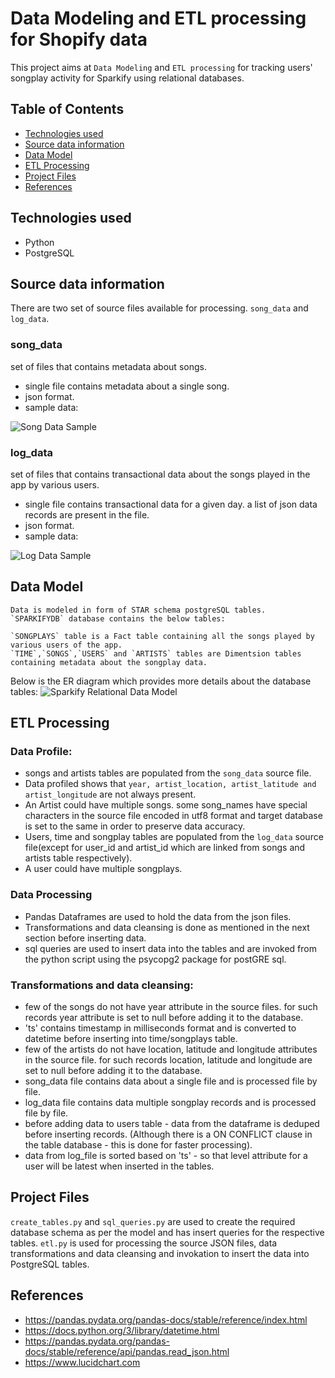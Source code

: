 # Data Modeling and ETL processing for Shopify data

This project aims at `Data Modeling` and `ETL processing` for tracking users' songplay activity for Sparkify using relational databases.

## Table of Contents

- [Technologies used](#Technologies-used)
- [Source data information](#Source-data-information)
- [Data Model](#Data-Model)
- [ETL Processing](#ETL-Processing)
- [Project Files](#Project-Files)
- [References](#References)

## Technologies used

- Python
- PostgreSQL

## Source data information

There are two set of source files available for processing. `song_data` and `log_data`.

### song_data
set of files that contains metadata about songs.
- single file contains metadata about a single song.
- json format.
- sample data:

![Song Data Sample](https://www.lucidchart.com/publicSegments/view/edf0ddcc-868e-42a5-8942-bfad22f20fc0/image.png)


### log_data
set of files that contains transactional data about the songs played in the app by various users.
- single file contains transactional data for a given day. a list of json data records are present in the file.
- json format.
- sample data:

![Log Data Sample](https://www.lucidchart.com/publicSegments/view/a60a0666-5cf8-4ab8-a575-b6b64bb6c598/image.png)


## Data Model
    Data is modeled in form of STAR schema postgreSQL tables.
    `SPARKIFYDB` database contains the below tables:

    `SONGPLAYS` table is a Fact table containing all the songs played by various users of the app.
    `TIME`,`SONGS`,`USERS` and `ARTISTS` tables are Dimentsion tables containing metadata about the songplay data.
    
Below is the ER diagram which provides more details about the database tables:
![Sparkify Relational Data Model](https://www.lucidchart.com/publicSegments/view/6b022f3c-4036-4f3a-8855-40d502463dc3/image.jpeg)

## ETL Processing

### Data Profile:

* songs and artists tables are populated from the `song_data` source file. 
* Data profiled shows that `year, artist_location, artist_latitude and artist_longitude` are not always present. 
* An Artist could have multiple songs. some song_names have special characters in the source file encoded in utf8 format and target database is set to the same in order to preserve data accuracy. 
* Users, time and songplay tables are populated from the `log_data` source file(except for user_id and artist_id which are linked from songs and artists table respectively).
* A user could have multiple songplays.

### Data Processing
* Pandas Dataframes are used to hold the data from the json files.
* Transformations and data cleansing is done as mentioned in the next section before inserting data.
* sql queries are used to insert data into the tables and are invoked from the python script using the psycopg2 package for postGRE sql.

### Transformations and data cleansing:

* few of the songs do not have year attribute in the source files. for such records year attribute is set to null before adding it to the database.
* 'ts' contains timestamp in milliseconds format and is converted to datetime before inserting into time/songplays table.
* few of the artists do not have location, latitude and longitude attributes in the source file. for such records location, latitude and longitude are set to null before adding it to the database.
* song_data file contains data about a single file and is processed file by file.
* log_data file contains data multiple songplay records and is processed file by file.
* before adding data to users table - data from the dataframe is deduped before inserting records. (Although there is a ON CONFLICT clause in the table database - this is done for faster processing).
* data from log_file is sorted based on 'ts' - so that level attribute for a user will be latest when inserted in the tables.


## Project Files
`create_tables.py` and `sql_queries.py` are used to create the required database schema as per the model and has insert queries for the respective tables.
`etl.py` is used for processing the source JSON files, data transformations and data cleansing and invokation to insert the data into PostgreSQL tables.

## References

* https://pandas.pydata.org/pandas-docs/stable/reference/index.html
* https://docs.python.org/3/library/datetime.html
* https://pandas.pydata.org/pandas-docs/stable/reference/api/pandas.read_json.html
* https://www.lucidchart.com